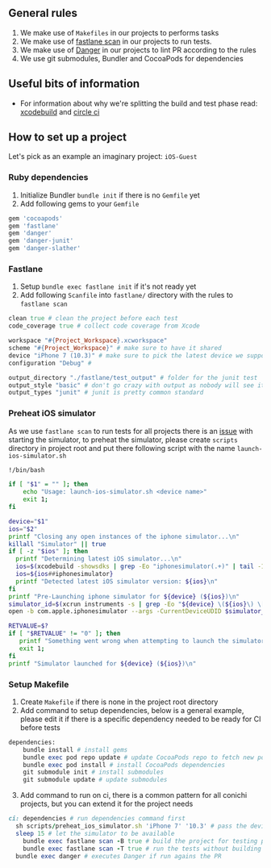 ## General rules

1. We make use of `Makefiles` in our projects to performs tasks
2. We make use of [fastlane scan](https://github.com/fastlane/fastlane/tree/master/scan) in our projects to run tests.
3. We make use of [Danger](danger.systems) in our projects to lint PR according to the rules
4. We use git submodules, Bundler and CocoaPods for dependencies

## Useful bits of information

* For information about why we're splitting the build and test phase read: [xcodebuild](http://shashikantjagtap.net/speed-ios-ci-using-test-without-building-xctestrun-fastlane/) and [circle ci](https://discuss.circleci.com/t/xcode-exit-code-65/4284)

## How to set up a project

Let's pick as an example an imaginary project: `iOS-Guest`

### Ruby dependencies

1. Initialize Bundler `bundle init` if there is no `Gemfile` yet
2. Add following gems to your `Gemfile`
```ruby
gem 'cocoapods'
gem 'fastlane'
gem 'danger'
gem 'danger-junit'
gem 'danger-slather'
```

### Fastlane

1. Setup `bundle exec fastlane init` if it's not ready yet
2. Add following `Scanfile` into `fastlane/` directory with the rules to `fastlane scan`
```ruby
clean true # clean the project before each test
code_coverage true # collect code coverage from Xcode

workspace "#{Project_Workspace}.xcworkspace"
scheme "#{Project_Workspace}" # make sure to have it shared
device "iPhone 7 (10.3)" # make sure to pick the latest device we support
configuration "Debug" #

output_directory "./fastlane/test_output" # folder for the junit test
output_style "basic" # don't go crazy with output as nobody will see it
output_types "junit" # junit is pretty common standard
```

### Preheat iOS simulator

As we use `fastlane scan` to run tests for all projects there is an [issue](https://github.com/fastlane/fastlane/issues/1943) with starting the simulator, to preheat the simulator, please create `scripts` directory in project root and put there following script with the name `launch-ios-simulator.sh`
```sh
!/bin/bash

if [ "$1" = "" ]; then
    echo "Usage: launch-ios-simulator.sh <device name>"
    exit 1;
fi

device="$1"
ios="$2"
printf "Closing any open instances of the iphone simulator...\n"
killall "Simulator" || true
if [ -z "$ios" ]; then
  printf "Determining latest iOS simulator...\n"
  ios=$(xcodebuild -showsdks | grep -Eo "iphonesimulator(.+)" | tail -1)
  ios=${ios##iphonesimulator}
  printf "Detected latest iOS simulator version: ${ios}\n"
fi
printf "Pre-Launching iphone simulator for ${device} (${ios})\n"
simulator_id=$(xcrun instruments -s | grep -Eo "${device} \(${ios}\) \[.*\]" | grep -Eo "\[.*\]" | sed "s/^\[\(.*\)\]$/\1/")
open -b com.apple.iphonesimulator --args -CurrentDeviceUDID $simulator_id

RETVALUE=$?
if [ "$RETVALUE" != "0" ]; then
   printf "Something went wrong when attempting to launch the simulator for ${device} (${ios})\n"
   exit 1;
fi
printf "Simulator launched for ${device} (${ios})\n"
```

### Setup Makefile

1. Create `Makefile` if there is none in the project root directory
2. Add command to setup dependencies, below is a general example, please edit it if there is a specific dependency needed to be ready for CI before tests
```ruby
dependencies:
	bundle install # install gems
	bundle exec pod repo update # update CocoaPods repo to fetch new podspecs
	bundle exec pod install # install CocoaPods dependencies
	git submodule init # install submodules
	git submodule update # update submodules
```
3. Add command to run on ci, there is a common pattern for all conichi projects, but you can extend it for the project needs
```ruby
ci: dependencies # run dependencies command first
  sh scripts/preheat_ios_simulator.sh 'iPhone 7' '10.3' # pass the device from Scanfile
  sleep 15 # let the simulator to be available
	bundle exec fastlane scan -B true # build the project for testing purpose
	bundle exec fastlane scan -T true # run the tests without building the project
  bundle exec danger # executes Danger if run agains the PR
```
